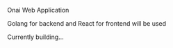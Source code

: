 Onai Web Application 

Golang for backend and React for frontend will be used

Currently building...
